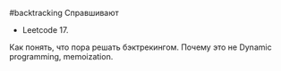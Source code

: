 #backtracking
Справшивают 
- Leetcode 17.

Как понять, что пора решать бэктрекингом. Почему это не Dynamic programming, memoization.